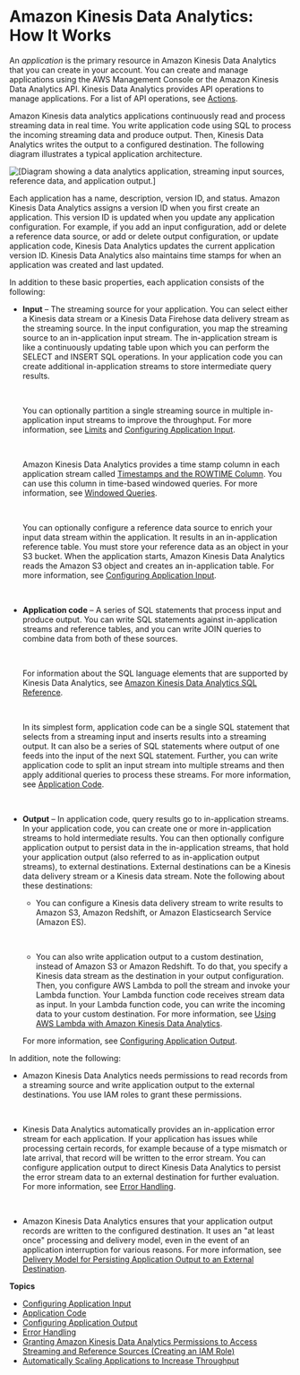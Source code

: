 # Amazon Kinesis Data Analytics: How It Works<a name="how-it-works"></a>

An *application* is the primary resource in Amazon Kinesis Data Analytics that you can create in your account\. You can create and manage applications using the AWS Management Console or the Amazon Kinesis Data Analytics API\. Kinesis Data Analytics provides API operations to manage applications\. For a list of API operations, see [Actions](API_Operations.md)\. 

Amazon Kinesis data analytics applications continuously read and process streaming data in real time\. You write application code using SQL to process the incoming streaming data and produce output\. Then, Kinesis Data Analytics writes the output to a configured destination\. The following diagram illustrates a typical application architecture\.

![\[Diagram showing a data analytics application, streaming input sources, reference data, and application output.\]](http://docs.aws.amazon.com/kinesisanalytics/latest/dev/images/kinesis-app.png)

Each application has a name, description, version ID, and status\. Amazon Kinesis Data Analytics assigns a version ID when you first create an application\. This version ID is updated when you update any application configuration\. For example, if you add an input configuration, add or delete a reference data source, or add or delete output configuration, or update application code, Kinesis Data Analytics updates the current application version ID\. Kinesis Data Analytics also maintains time stamps for when an application was created and last updated\. 

In addition to these basic properties, each application consists of the following:
+ **Input** – The streaming source for your application\. You can select either a Kinesis data stream or a Kinesis Data Firehose data delivery stream as the streaming source\. In the input configuration, you map the streaming source to an in\-application input stream\. The in\-application stream is like a continuously updating table upon which you can perform the SELECT and INSERT SQL operations\. In your application code you can create additional in\-application streams to store intermediate query results\. 

   

  You can optionally partition a single streaming source in multiple in\-application input streams to improve the throughput\. For more information, see [Limits](limits.md) and [Configuring Application Input](how-it-works-input.md)\.

   

  Amazon Kinesis Data Analytics provides a time stamp column in each application stream called [Timestamps and the ROWTIME Column](timestamps-rowtime-concepts.md)\. You can use this column in time\-based windowed queries\. For more information, see [Windowed Queries](windowed-sql.md)\. 

   

  You can optionally configure a reference data source to enrich your input data stream within the application\. It results in an in\-application reference table\. You must store your reference data as an object in your S3 bucket\. When the application starts, Amazon Kinesis Data Analytics reads the Amazon S3 object and creates an in\-application table\. For more information, see [Configuring Application Input](how-it-works-input.md)\.

   
+ **Application code** – A series of SQL statements that process input and produce output\. You can write SQL statements against in\-application streams and reference tables, and you can write JOIN queries to combine data from both of these sources\. 

   

  For information about the SQL language elements that are supported by Kinesis Data Analytics, see [Amazon Kinesis Data Analytics SQL Reference](https://docs.aws.amazon.com/kinesisanalytics/latest/sqlref/analytics-sql-reference.html)\.

   

  In its simplest form, application code can be a single SQL statement that selects from a streaming input and inserts results into a streaming output\. It can also be a series of SQL statements where output of one feeds into the input of the next SQL statement\. Further, you can write application code to split an input stream into multiple streams and then apply additional queries to process these streams\. For more information, see [Application Code](how-it-works-app-code.md)\.

   
+ **Output** – In application code, query results go to in\-application streams\. In your application code, you can create one or more in\-application streams to hold intermediate results\. You can then optionally configure application output to persist data in the in\-application streams, that hold your application output \(also referred to as in\-application output streams\), to external destinations\. External destinations can be a Kinesis data delivery stream or a Kinesis data stream\. Note the following about these destinations:
  + You can configure a Kinesis data delivery stream to write results to Amazon S3, Amazon Redshift, or Amazon Elasticsearch Service \(Amazon ES\)\.

     
  + You can also write application output to a custom destination, instead of Amazon S3 or Amazon Redshift\. To do that, you specify a Kinesis data stream as the destination in your output configuration\. Then, you configure AWS Lambda to poll the stream and invoke your Lambda function\. Your Lambda function code receives stream data as input\. In your Lambda function code, you can write the incoming data to your custom destination\. For more information, see [Using AWS Lambda with Amazon Kinesis Data Analytics](https://docs.aws.amazon.com/lambda/latest/dg/with-kinesis.html)\. 

  For more information, see [Configuring Application Output](how-it-works-output.md)\.

In addition, note the following:
+ Amazon Kinesis Data Analytics needs permissions to read records from a streaming source and write application output to the external destinations\. You use IAM roles to grant these permissions\.

   
+ Kinesis Data Analytics automatically provides an in\-application error stream for each application\. If your application has issues while processing certain records, for example because of a type mismatch or late arrival, that record will be written to the error stream\. You can configure application output to direct Kinesis Data Analytics to persist the error stream data to an external destination for further evaluation\. For more information, see [Error Handling](error-handling.md)\. 

   
+ Amazon Kinesis Data Analytics ensures that your application output records are written to the configured destination\. It uses an "at least once" processing and delivery model, even in the event of an application interruption for various reasons\. For more information, see [Delivery Model for Persisting Application Output to an External Destination](failover-checkpoint.md)\.

**Topics**
+ [Configuring Application Input](how-it-works-input.md)
+ [Application Code](how-it-works-app-code.md)
+ [Configuring Application Output](how-it-works-output.md)
+ [Error Handling](error-handling.md)
+ [Granting Amazon Kinesis Data Analytics Permissions to Access Streaming and Reference Sources \(Creating an IAM Role\)](iam-role.md)
+ [Automatically Scaling Applications to Increase Throughput](how-it-works-autoscaling.md)